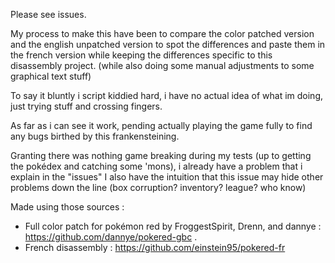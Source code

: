 Please see issues.

My process to make this have been to compare the color patched version and the english unpatched version to spot the differences and paste them in the french version while keeping the differences specific to this disassembly project. (while also doing some  manual adjustments to some graphical text stuff)

To say it bluntly i script kiddied hard, i have no actual idea of what im doing, just trying stuff and crossing fingers.

As far as i can see it work, pending actually playing the game fully to find any bugs birthed by this frankensteining.

Granting there was nothing game breaking during my tests (up to getting the pokédex and catching some 'mons), i already have a problem that i explain in the "issues"
I also have the intuition that this issue may hide other problems down the line (box corruption? inventory? league? who know)

Made using those sources :

- Full color patch for pokémon red by FroggestSpirit, Drenn, and dannye : https://github.com/dannye/pokered-gbc .
- French disassembly : https://github.com/einstein95/pokered-fr
